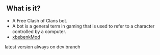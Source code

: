 ﻿﻿ What is it?
  -----------
- A Free Clash of Clans bot. 
- A bot is a general term in gaming that is used to refer to a character controlled by a computer.
- [xbebenkMod](https://mybot.run/forums/index.php?/topic/58541-xbebenkmod-discontinued/)

latest version always on dev branch
